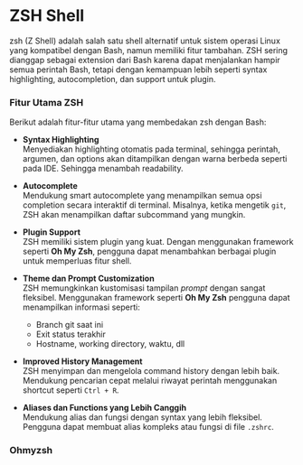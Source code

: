 # ZSH Shell

zsh (Z Shell) adalah salah satu shell alternatif untuk sistem operasi Linux yang kompatibel dengan Bash, namun memiliki fitur tambahan. ZSH sering dianggap sebagai extension dari Bash karena dapat menjalankan hampir semua perintah Bash, tetapi dengan kemampuan lebih seperti syntax highlighting, autocompletion, dan support untuk plugin.


### Fitur Utama ZSH

Berikut adalah fitur-fitur utama yang membedakan zsh dengan Bash:

- **Syntax Highlighting**  
  Menyediakan highlighting otomatis pada terminal, sehingga perintah, argumen, dan options akan ditampilkan dengan warna berbeda seperti pada IDE. Sehingga menambah readability.

- **Autocomplete**  
  Mendukung smart autocomplete yang menampilkan semua opsi completion secara interaktif di terminal. Misalnya, ketika mengetik `git`, ZSH akan menampilkan daftar subcommand yang mungkin.

- **Plugin Support**  
  ZSH memiliki sistem plugin yang kuat. Dengan menggunakan framework seperti **Oh My Zsh**, pengguna dapat menambahkan berbagai plugin untuk memperluas fitur shell.

- **Theme dan Prompt Customization**  
  ZSH memungkinkan kustomisasi tampilan _prompt_ dengan sangat fleksibel. Menggunakan framework seperti **Oh My Zsh** pengguna dapat menampilkan informasi seperti:
  - Branch git saat ini
  - Exit status terakhir
  - Hostname, working directory, waktu, dll

- **Improved History Management**  
  ZSH menyimpan dan mengelola command history dengan lebih baik. Mendukung pencarian cepat melalui riwayat perintah menggunakan shortcut seperti `Ctrl + R`.

- **Aliases dan Functions yang Lebih Canggih**  
  Mendukung alias dan fungsi dengan syntax yang lebih fleksibel. Pengguna dapat membuat alias kompleks atau fungsi di file `.zshrc`.

### Ohmyzsh
